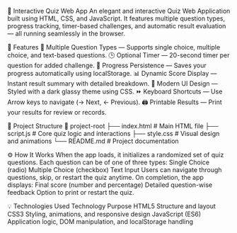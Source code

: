 🧠 Interactive Quiz Web App
An elegant and interactive Quiz Web Application built using HTML, CSS, and JavaScript.
It features multiple question types, progress tracking, timer-based challenges, and automatic result evaluation — all running seamlessly in the browser.

🚀 Features
🎯 Multiple Question Types — Supports single choice, multiple choice, and text-based questions.
🕒 Optional Timer — 20-second timer per question for added challenge.
💾 Progress Persistence — Saves your progress automatically using localStorage.
📊 Dynamic Score Display — Instant result summary with detailed breakdown.
🎨 Modern UI Design — Styled with a dark glassy theme using CSS.
⏩ Keyboard Shortcuts — Use Arrow keys to navigate (→ Next, ← Previous).
🖨️ Printable Results — Print your results for review or records.

🧩 Project Structure
📂 project-root
 ├── index.html        # Main HTML file
 ├── script.js         # Core quiz logic and interactions
 ├── style.css         # Visual design and animations
 └── README.md         # Project documentation

⚙️ How It Works
When the app loads, it initializes a randomized set of quiz questions.
Each question can be of one of three types:
Single Choice (radio)
Multiple Choice (checkbox)
Text Input
Users can navigate through questions, skip, or restart the quiz anytime.
On completion, the app displays:
Final score (number and percentage)
Detailed question-wise feedback
Option to print or restart the quiz.

💡 Technologies Used Technology	Purpose
HTML5	Structure and layout
CSS3	Styling, animations, and responsive design
JavaScript (ES6)	Application logic, DOM manipulation, and localStorage handling
